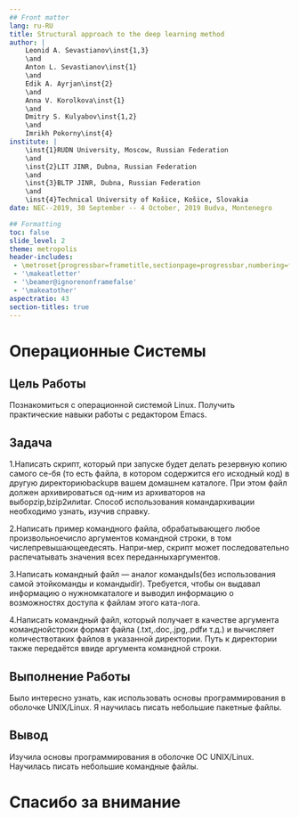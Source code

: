 ```yaml
---
## Front matter
lang: ru-RU
title: Structural approach to the deep learning method
author: |
	Leonid A. Sevastianov\inst{1,3}
	\and
	Anton L. Sevastianov\inst{1}
	\and
	Edik A. Ayrjan\inst{2}
	\and
	Anna V. Korolkova\inst{1}
	\and
	Dmitry S. Kulyabov\inst{1,2}
	\and
	Imrikh Pokorny\inst{4}
institute: |
	\inst{1}RUDN University, Moscow, Russian Federation
	\and
	\inst{2}LIT JINR, Dubna, Russian Federation
	\and
	\inst{3}BLTP JINR, Dubna, Russian Federation
	\and
	\inst{4}Technical University of Košice, Košice, Slovakia
date: NEC--2019, 30 September -- 4 October, 2019 Budva, Montenegro

## Formatting
toc: false
slide_level: 2
theme: metropolis
header-includes: 
 - \metroset{progressbar=frametitle,sectionpage=progressbar,numbering=fraction}
 - '\makeatletter'
 - '\beamer@ignorenonframefalse'
 - '\makeatother'
aspectratio: 43
section-titles: true
---
```

# Операционные Системы

## Цель Работы

Познакомиться с операционной системой Linux. Получить практические навыки работы с редактором Emacs.

## Задача

1.Написать скрипт, который при запуске будет делать резервную копию самого се-бя (то есть файла, в котором содержится его исходный код) в другую директориюbackupв вашем домашнем каталоге. При этом файл должен архивироваться од-ним из архиваторов на выборzip,bzip2илиtar. Способ использования командархивации необходимо узнать, изучив справку.

2.Написать пример командного файла, обрабатывающего любое произвольноечисло аргументов командной строки, в том числепревышающеедесять. Напри-мер, скрипт может последовательно распечатывать значения всех переданныхаргументов.

3.Написать командный файл — аналог командыls(без использования самой этойкоманды и командыdir). Требуется, чтобы он выдавал информацию о нужномкаталоге и выводил информацию о возможностях доступа к файлам этого ката-лога.

4.Написать командный файл, который получает в качестве аргумента команднойстроки формат файла (.txt,.doc,.jpg,.pdfи т.д.) и вычисляет количествотаких файлов в указанной директории. Путь к директории также передаётся ввиде аргумента командной строки.

## Выполнение Работы

Было интересно узнать, как использовать основы программирования в оболочке UNIX/Linux. Я научилась писать небольшие пакетные файлы.

## Вывод

Изучила основы программирования в оболочке ОС UNIX/Linux. Научилась писать небольшие командные файлы.

# Спасибо за внимание

